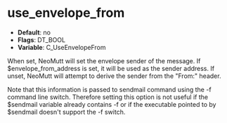 # use_envelope_from

- **Default**: no
- **Flags**: DT_BOOL
- **Variable**: C_UseEnvelopeFrom

When set, NeoMutt will set the envelope sender of the message.
If $envelope_from_address is set, it will be used as the sender
address. If unset, NeoMutt will attempt to derive the sender from the
"From:" header.

Note that this information is passed to sendmail command using the
-f command line switch. Therefore setting this option is not useful
if the $sendmail variable already contains -f or if the
executable pointed to by $sendmail doesn't support the -f switch.
